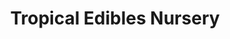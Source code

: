 ---
title: "Tropical Edibles Nursery"
url: /captain-cook/tropical-edibles-nursery/
shop: garden centre
---